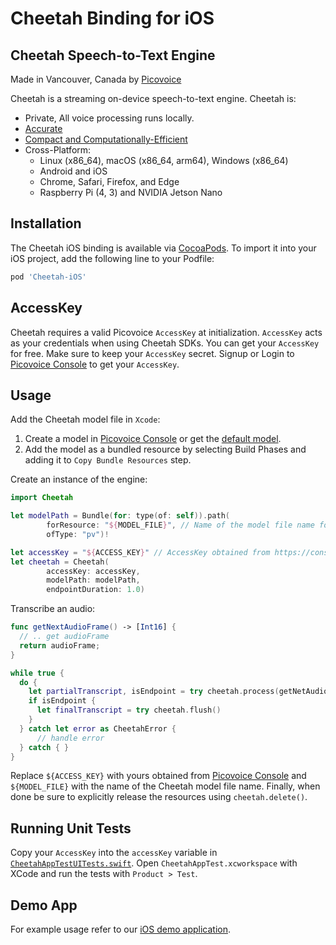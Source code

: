 # Cheetah Binding for iOS

## Cheetah Speech-to-Text Engine

Made in Vancouver, Canada by [Picovoice](https://picovoice.ai)

Cheetah is a streaming on-device speech-to-text engine. Cheetah is:

- Private, All voice processing runs locally.
- [Accurate](https://picovoice.ai/docs/benchmark/stt/)
- [Compact and Computationally-Efficient](https://github.com/Picovoice/speech-to-text-benchmark#rtf)
- Cross-Platform:
  - Linux (x86_64), macOS (x86_64, arm64), Windows (x86_64)
  - Android and iOS
  - Chrome, Safari, Firefox, and Edge
  - Raspberry Pi (4, 3) and NVIDIA Jetson Nano

## Installation

The Cheetah iOS binding is available via [CocoaPods](https://cocoapods.org/pods/Cheetah-iOS). To import it into your iOS project, add the following line to your Podfile:

```ruby
pod 'Cheetah-iOS'
```

## AccessKey

Cheetah requires a valid Picovoice `AccessKey` at initialization. `AccessKey` acts as your credentials when using Cheetah SDKs.
You can get your `AccessKey` for free. Make sure to keep your `AccessKey` secret.
Signup or Login to [Picovoice Console](https://console.picovoice.ai/) to get your `AccessKey`.

## Usage

Add the Cheetah model file in `Xcode`:

1. Create a model in [Picovoice Console](https://console.picovoice.ai/)  or get the [default model](/lib/common/).
2. Add the model as a bundled resource by selecting Build Phases and adding it to `Copy Bundle Resources` step.

Create an instance of the engine:

```swift
import Cheetah

let modelPath = Bundle(for: type(of: self)).path(
        forResource: "${MODEL_FILE}", // Name of the model file name for Cheetah
        ofType: "pv")!

let accessKey = "${ACCESS_KEY}" // AccessKey obtained from https://console.picovoice.ai/access_key
let cheetah = Cheetah(
        accessKey: accessKey,
        modelPath: modelPath,
        endpointDuration: 1.0)
```

Transcribe an audio:

```swift
func getNextAudioFrame() -> [Int16] {
  // .. get audioFrame
  return audioFrame;
}

while true {
  do {
    let partialTranscript, isEndpoint = try cheetah.process(getNetAudioFrame())
    if isEndpoint {
      let finalTranscript = try cheetah.flush()
    }
  } catch let error as CheetahError {
      // handle error
  } catch { }
}

```


Replace `${ACCESS_KEY}` with yours obtained from [Picovoice Console](https://console.picovoice.ai/) and `${MODEL_FILE}` with the name of the Cheetah model file name. Finally, when done be sure to explicitly release the resources using `cheetah.delete()`.

## Running Unit Tests

Copy your `AccessKey` into the `accessKey` variable in [`CheetahAppTestUITests.swift`](CheetahAppTest/CheetahAppTestUITests/CheetahAppTestUITests.swift). Open `CheetahAppTest.xcworkspace` with XCode and run the tests with `Product > Test`.

## Demo App

For example usage refer to our [iOS demo application](./demo/ios).
